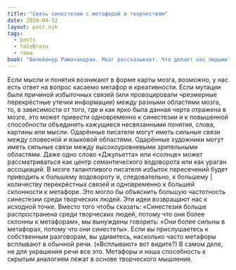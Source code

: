 ```yaml
---
title: "Связь синестезии с метафорой и творчеством"
date: 2016-04-12
layout: post.njk
tags:
  - posts
  - taleBrain
  - rama
book: "Вилейанур Рамачандран. Мозг рассказывает. Что делает нас людьми"
---
```


Если мысли и понятия возникают в форме карты мозга, возможно, у нас есть ответ на вопрос касаемо метафор и креативности. Если мутации были причиной избыточных связей (или провоцировали чрезмерные перекрёстные утечки информации) между разными областями мозга, то, в зависимости от того, где и как ярко была данная черта отражена в мозге, это может привести одновременно к синестезии и к повышенной способности объединять кажущиеся несвязанными понятия, слова, картины или мысли. Одарённые писатели могут иметь сильные связи между словесной и языковой областями. Одарённые художники могут иметь сильные связи между высокоуровневыми зрительными областями. Даже одно слово «Джульетта» или «солнце» может рассматриваться как центр семантического водоворота или как ураган ассоциаций. В мозге талантливого писателя избыток пересечений будет приводить к большему водовороту и, следовательно, к большему | количеству перекрёстных связей и одновременно к большей склонности к метафоре. Это могло бы объяснить большую частотность синестезии среди творческих людей. Эти идеи возвращают нас к исходной точке. Вместо того чтобы сказать: «Синестезия больше распространена среди творческих людей, потому что они более склонны к метафорам», мы вынуждены говорить: «Они более сильны в метафорах, потому что они синестеты». Если вы прислушаетесь к собственным разговорам, вы удивитесь, насколько часто метафоры всплывают в обычной речи. («Всплывают» вот видите?) В самом деле, не для украшения речи все это. Метафоры и наша способность к скрытым аналогиям лежат в основе творческого мышления.
